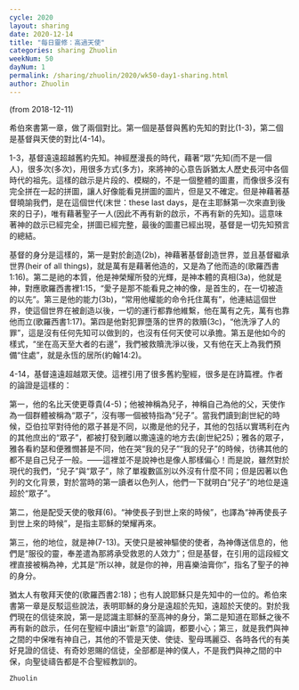 ```yaml
---
cycle: 2020
layout: sharing
date: 2020-12-14
title: "每日靈修：高過天使"
categories: sharing Zhuolin
weekNum: 50
dayNum: 1
permalink: /sharing/zhuolin/2020/wk50-day1-sharing.html
author: Zhuolin
---
```

(from 2018-12-11)

希伯來書第一章，做了兩個對比。第一個是基督與舊約先知的對比(1-3)，第二個是基督與天使的對比(4-14)。  

1-3，基督遠遠超越舊約先知。神經歷漫長的時代，藉著“眾”先知(而不是一個人)，很多次(多次)，用很多方式(多方)，來將神的心意告訴猶太人歷史長河中各個時代的祖先。這樣的啟示是片段的、模糊的，不是一個整體的圖畫，而像很多沒有完全拼在一起的拼圖，讓人好像能看見拼圖的圖片，但是又不確定。但是神藉著基督曉諭我們，是在這個世代(末世：these last days，是在主耶穌第一次來直到後來的日子)，唯有藉著聖子一人(因此不再有新的啟示，不再有新的先知)。這意味著神的啟示已經完全，拼圖已經完整，最後的圖畫已經出現，基督是一切先知預言的總結。  

基督的身分是這樣的，第一是對於創造(2b)，神藉著基督創造世界，並且基督繼承世界(heir of all things)，就是萬有是藉著他造的，又是為了他而造的(歌羅西書1:16)。第二是祂的本質，他是神榮耀所發的光輝，是神本體的真相(3a)，他就是神，對應歌羅西書裡1:15，“愛子是那不能看見之神的像，是首生的，在一切被造的以先”。第三是他的能力(3b)，“常用他權能的命令托住萬有”，他連結這個世界，使這個世界在被創造以後，一切的運行都靠他維繫，他在萬有之先，萬有也靠他而立(歌羅西書1:17)。第四是他對犯罪墮落的世界的救贖(3c)，“他洗淨了人的罪”，這是沒有任何先知可以做到的，也沒有任何天使可以承擔。第五是他如今的樣式，“坐在高天至大者的右邊”，我們被救贖洗淨以後，又有他在天上為我們預備“住處”，就是永恆的居所(約翰14:2)。  

4-14，基督遠遠超越眾天使。這裡引用了很多舊約聖經，很多是在詩篇裡。作者的論證是這樣的：  

第一，他的名比天使更尊貴(4-5)；他被神稱為兒子，神稱自己為他的父，天使作為一個群體被稱為“眾子”，沒有哪一個被特指為“兒子”。當我們讀到創世紀的時候，亞伯拉罕對待他的眾子甚是不同，以撒是他的兒子，其他的包括以實瑪利在內的其他庶出的“眾子”，都被打發到離以撒遠遠的地方去(創世紀25)；雅各的眾子，雅各看約瑟和便雅憫甚是不同，他在哭“我的兒子”“我的兒子”的時候，彷彿其他的都不是自己兒子一般。——這裡並不是說神也是像人那樣偏心！而是說，雖然對於現代的我們，“兒子”與“眾子”，除了單複數區別以外沒有什麼不同；但是因著以色列的文化背景，對於當時的第一讀者以色列人，他們一下就明白“兒子”的地位是遠超於“眾子”。  

第二，他是配受天使的敬拜(6)。“神使長子到世上來的時候”，也譯為“神再使長子到世上來的時候”，是指主耶穌的榮耀再來。  

第三，他的地位，就是神(7-13)。天使只是被神驅使的使者，為神傳送信息的，他們是“服役的靈，奉差遣為那將承受救恩的人效力”；但是基督，在引用的這段經文裡直接被稱為神，尤其是“所以神，就是你的神，用喜樂油膏你”，指名了聖子的神的身分。  

猶太人有敬拜天使的(歌羅西書2:18)；也有人說耶穌只是先知中的一位的。希伯來書第一章是反駁這些說法，表明耶穌的身分是遠超於先知，遠超於天使的。對於我們現在的信徒來說，第一是認識主耶穌的至高神的身分，第二是知道在耶穌之後不再有新的啟示，任何在聖經中讀出“新意”的論調，都要小心；第三，就是我們與神之間的中保唯有神自己，其他的不管是天使、使徒、聖母瑪麗亞、各時各代的有美好見證的信徒、有奇妙恩賜的信徒，全部都是神的僕人，不是我們與神之間的中保，向聖徒禱告都是不合聖經教訓的。  

`Zhuolin`  

